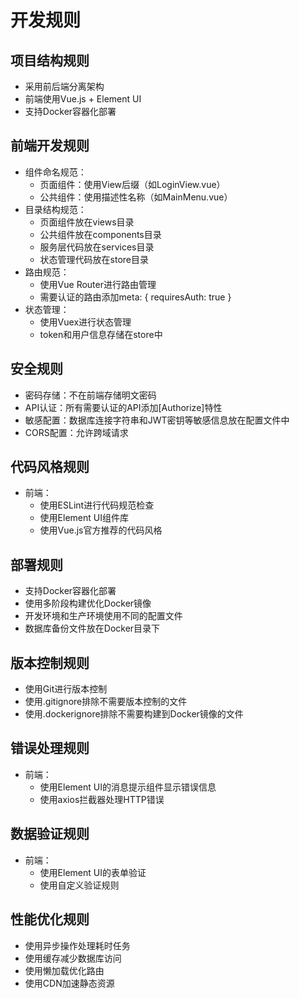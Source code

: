 # 开发规则

## 项目结构规则

- 采用前后端分离架构
- 前端使用Vue.js + Element UI
- 支持Docker容器化部署


## 前端开发规则

- 组件命名规范：
  - 页面组件：使用View后缀（如LoginView.vue）
  - 公共组件：使用描述性名称（如MainMenu.vue）
- 目录结构规范：
  - 页面组件放在views目录
  - 公共组件放在components目录
  - 服务层代码放在services目录
  - 状态管理代码放在store目录
- 路由规范：
  - 使用Vue Router进行路由管理
  - 需要认证的路由添加meta: { requiresAuth: true }
- 状态管理：
  - 使用Vuex进行状态管理
  - token和用户信息存储在store中


## 安全规则

- 密码存储：不在前端存储明文密码
- API认证：所有需要认证的API添加[Authorize]特性
- 敏感配置：数据库连接字符串和JWT密钥等敏感信息放在配置文件中
- CORS配置：允许跨域请求


## 代码风格规则

- 前端：
  - 使用ESLint进行代码规范检查
  - 使用Element UI组件库
  - 使用Vue.js官方推荐的代码风格


## 部署规则

- 支持Docker容器化部署
- 使用多阶段构建优化Docker镜像
- 开发环境和生产环境使用不同的配置文件
- 数据库备份文件放在Docker目录下


## 版本控制规则

- 使用Git进行版本控制
- 使用.gitignore排除不需要版本控制的文件
- 使用.dockerignore排除不需要构建到Docker镜像的文件


## 错误处理规则

- 前端：
  - 使用Element UI的消息提示组件显示错误信息
  - 使用axios拦截器处理HTTP错误


## 数据验证规则

- 前端：
  - 使用Element UI的表单验证
  - 使用自定义验证规则


## 性能优化规则

- 使用异步操作处理耗时任务
- 使用缓存减少数据库访问
- 使用懒加载优化路由
- 使用CDN加速静态资源